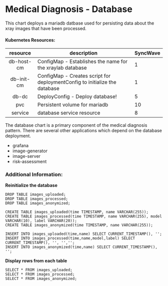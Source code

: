 # Medical Diagnosis - Database

This chart deploys a mariadb datbase used for persisting data about the xray images that have been processed.

#### Kubernetes Resources:

|resource|description|SyncWave|
|:--------:|-----------|------|
|db-host-cm | ConfigMap - Establishes the name for the xraylab database | 1 |
|db-init-cm | ConfigMap - Creates script for deploymentConfig to initialize the database | 1 |
|db-dc | DeployConfig - Deploy database!| 5 |
|pvc| Persistent volume for mariadb| 10 |
|service| database service resource| 8 |


The database chart is a primary component of the medical diagnosis pattern. There are several other applications which depend on the database deployment.
- grafana
- image-generator
- image-server
- risk-assessment

### Additional Information:

**Reinitialize the database**
```shell
DROP TABLE images_uploaded;
DROP TABLE images_processed;
DROP TABLE images_anonymized;

CREATE TABLE images_uploaded(time TIMESTAMP, name VARCHAR(255));
CREATE TABLE images_processed(time TIMESTAMP, name VARCHAR(255), model VARCHAR(10), label VARCHAR(20));
CREATE TABLE images_anonymized(time TIMESTAMP, name VARCHAR(255));

INSERT INTO images_uploaded(time,name) SELECT CURRENT_TIMESTAMP(), '';
INSERT INTO images_processed(time,name,model,label) SELECT CURRENT_TIMESTAMP(), '', '','';
INSERT INTO images_anonymized(time,name) SELECT CURRENT_TIMESTAMP(), '';
```
**Display rows from each table**
```shell
SELECT * FROM images_uploaded;
SELECT * FROM images_processed;
SELECT * FROM images_anonymized;
```